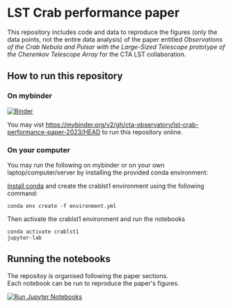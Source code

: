 # LST Crab performance paper

This repository includes code and data to reproduce the figures (only the data points, not the entire data analysis) of the paper entitled _Observations of the Crab Nebula and Pulsar with the Large-Sized Telescope prototype of the Cherenkov Telescope Array_ for the CTA LST collaboration.


## How to run this repository

### On mybinder

[![Binder](https://mybinder.org/badge_logo.svg)](https://mybinder.org/v2/gh/cta-observatory/lst-crab-performance-paper-2023/HEAD)

You may vist https://mybinder.org/v2/gh/cta-observatory/lst-crab-performance-paper-2023/HEAD to run this repository online.

### On your computer

You may run the following on mybinder or on your own laptop/computer/server by installing the provided conda environment:

[Install conda](https://conda.io/projects/conda/en/latest/user-guide/install/index.html) and create the crablst1 environment using the following command:

```
conda env create -f environment.yml
```

Then activate the crablst1 environment and run the notebooks

```
conda activate crablst1
jupyter-lab
```

## Running the notebooks

The repositoy is organised following the paper sections.    
Each notebook can be run to reproduce the paper's figures.

[![Run Jupyter Notebooks](https://github.com/cta-observatory/lst-crab-performance-paper-2023/actions/workflows/run_notebooks.yml/badge.svg?branch=main)](https://github.com/cta-observatory/lst-crab-performance-paper-2023/actions/workflows/run_notebooks.yml)
